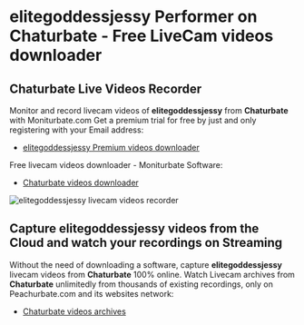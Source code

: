 # elitegoddessjessy Performer on Chaturbate - Free LiveCam videos downloader

## Chaturbate Live Videos Recorder

Monitor and record livecam videos of **elitegoddessjessy** from **Chaturbate** with Moniturbate.com
Get a premium trial for free by just and only registering with your Email address:
* [elitegoddessjessy Premium videos downloader](https://moniturbate.com/request-demo-licence-key.html)

Free livecam videos downloader - Moniturbate Software:
* [Chaturbate videos downloader](https://moniturbate.com/moniturbate-download-software.html)

![elitegoddessjessy livecam videos recorder](https://peachurnet.com/templates/moniturbate-software.png)


## Capture elitegoddessjessy videos from the Cloud and watch your recordings on Streaming

Without the need of downloading a software, capture **elitegoddessjessy** livecam videos from **Chaturbate** 100% online.
Watch Livecam archives from **Chaturbate** unlimitedly from thousands of existing recordings, only on Peachurbate.com and its websites network:
* [Chaturbate videos archives](https://peachurnet.com/)